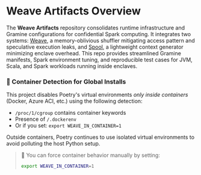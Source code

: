 # Weave Artifacts Overview

The **Weave Artifacts** repository consolidates runtime infrastructure and Gramine configurations for confidential Spark computing. It integrates two systems: [Weave](https://github.com/MattSlm/spark-weave-shuffle), a memory-oblivious shuffler mitigating access pattern and speculative execution leaks, and [Spool](https://github.com/MattSlm/spark-spool), a lightweight context generator minimizing enclave overhead. This repo provides streamlined Gramine manifests, Spark environment tuning, and reproducible test cases for JVM, Scala, and Spark workloads running inside enclaves.





### 🐳 Container Detection for Global Installs

This project disables Poetry's virtual environments *only inside containers* (Docker, Azure ACI, etc.) using the following detection:

- `/proc/1/cgroup` contains container keywords
- Presence of `/.dockerenv`
- Or if you set: `export WEAVE_IN_CONTAINER=1`

Outside containers, Poetry continues to use isolated virtual environments to avoid polluting the host Python setup.

> 🧠 You can force container behavior manually by setting:
> ```bash
> export WEAVE_IN_CONTAINER=1
> ```
